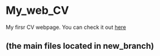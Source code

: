 # My_web_CV
My firsr CV webpage. You can check it out [here](https:\\jekapan.github.io/My_web_CV/)
## (the main files located in new_branch)
